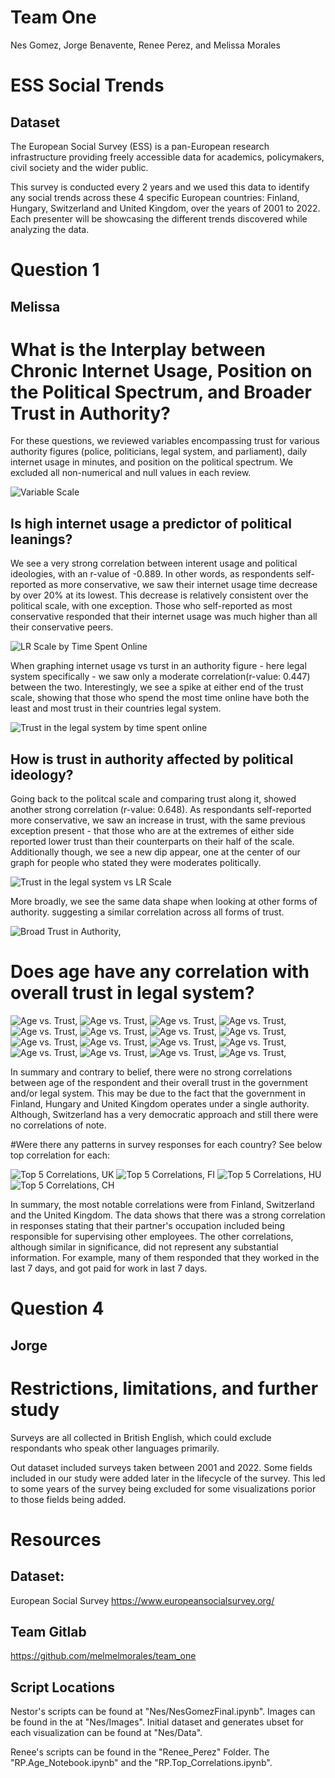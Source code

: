 # Team One
Nes Gomez, Jorge Benavente, Renee Perez, and Melissa Morales


# ESS Social Trends

## Dataset
The European Social Survey (ESS) is a pan-European research infrastructure providing freely accessible data for academics, policymakers, civil society and the wider public. 

This survey is conducted every 2 years and we used this data to identify any social trends across these 4 specific European countries: Finland, Hungary, Switzerland and United Kingdom, over the years of 2001 to 2022. 
Each presenter will be showcasing the different trends discovered while analyzing the data. 


# Question 1 

## Melissa 

# What is the Interplay between Chronic Internet Usage, Position on the Political Spectrum, and Broader Trust in Authority?
For these questions, we reviewed variables encompassing trust for various authority figures (police, politicians, legal system, and parliament), daily internet usage in minutes, and position on the political spectrum. We excluded all non-numerical and null values in each review. 

![Variable Scale](Nes/Images/Variable_Scales.PNG)

## Is high internet usage a predictor of political leanings?
We see a very strong correlation between interent usage and political ideologies, with an r-value of -0.889. In other words, as respondents self-reported as more conservative, we saw their internet usage time decrease by over 20% at its lowest. This decrease is relatively consistent over the political scale, with one exception. Those who self-reported as most conservative responded that their internet usage was much higher than all their conservative peers. 

![LR Scale by Time Spent Online](Nes/Images/LRScale_by_TimeSpentOnline.png)

When graphing internet usage vs turst in an authority figure - here legal system specifically - we saw only a moderate correlation(r-value: 0.447) between the two. Interestingly, we see a spike at either end of the trust scale, showing that those who spend the most time online have both the least and most trust in their countries legal system.

![Trust in the legal system by time spent online](Nes/Images/TrustLegal_by_NetUsage.png)


## How is trust in authority affected by political ideology? 
Going back to the politcal scale and comparing trust along it, showed another strong correlation (r-value: 0.648). As respondants self-reported more conservative, we saw an increase in trust, with the same previous exception present - that those who are at the extremes of either side reported lower trust than their counterparts on their half of the scale. Additionally though, we see a new dip appear, one at the center of our graph for people who stated they were moderates politically. 

![Trust in the legal system vs LR Scale](Nes/Images/LRScale_by_TrustLegal.png)

More broadly, we see the same data shape when looking at other forms of authority. suggesting a similar correlation across all forms of trust.

![Broad Trust in Authority, ](Nes/Images/Trust_Authority_Broad.png)

# Does age have any correlation with overall trust in legal system? 

![Age vs. Trust, ](Renee_Perez/Images/UK_1.png)
![Age vs. Trust, ](Renee_Perez/Images/UK_2.png)
![Age vs. Trust, ](Renee_Perez/Images/UK_3.png)
![Age vs. Trust, ](Renee_Perez/Images/UK_4.png)
![Age vs. Trust, ](Renee_Perez/Images/FI_1.png)
![Age vs. Trust, ](Renee_Perez/Images/FI_2.png)
![Age vs. Trust, ](Renee_Perez/Images/FI_3.png)
![Age vs. Trust, ](Renee_Perez/Images/FI_4.png)
![Age vs. Trust, ](Renee_Perez/Images/HU_1.png)
![Age vs. Trust, ](Renee_Perez/Images/HU_2.png)
![Age vs. Trust, ](Renee_Perez/Images/HU_3.png)
![Age vs. Trust, ](Renee_Perez/Images/HU_4.png)
![Age vs. Trust, ](Renee_Perez/Images/CH_1.png)
![Age vs. Trust, ](Renee_Perez/Images/CH_2.png)
![Age vs. Trust, ](Renee_Perez/Images/CH_3.png)
![Age vs. Trust, ](Renee_Perez/Images/CH_4.png)

In summary and contrary to belief, there were no strong correlations between age of the respondent and their overall trust in the government and/or legal system. This may be due to the fact that the government in Finland, Hungary and United Kingdom operates under a single authority. Although, Switzerland has a very democratic approach and still there were no correlations of note.

#Were there any patterns in survey responses for each country? See below top correlation for each: 

![Top 5 Correlations, UK ](Renee_Perez/Images/UK_corr.png)
![Top 5 Correlations, FI ](Renee_Perez/Images/FI_corr.png)
![Top 5 Correlations, HU ](Renee_Perez/Images/HU_corr.png)
![Top 5 Correlations, CH ](Renee_Perez/Images/CH_corr.png)

In summary, the most notable correlations were from Finland, Switzerland and the United Kingdom. The data shows that there was a strong correlation in responses stating that their partner's occupation included being responsible for supervising other employees. The other correlations, although similar in significance, did not represent any substantial information. For example, many of them responded that they worked in the last 7 days, and got paid for work in last 7 days.

# Question 4 

## Jorge

# Restrictions, limitations, and further study
Surveys are all collected in British English, which could exclude respondants who speak other languages primarily.

Out dataset included surveys taken between 2001 and 2022. Some fields included in our study were added later in the lifecycle of the survey. This led to some years of the survey being excluded for some visualizations porior to those fields being added.


# Resources
## Dataset: 
European Social Survey 
https://www.europeansocialsurvey.org/


## Team Gitlab
https://github.com/melmelmorales/team_one


## Script Locations

Nestor's scripts can be found at "Nes/NesGomezFinal.ipynb". Images can be found in the at "Nes/Images". Initial dataset and generates ubset for each visualization can be found at "Nes/Data".

Renee's scripts can be found in the "Renee_Perez" Folder. The "RP.Age_Notebook.ipynb" and the "RP.Top_Correlations.ipynb". 
